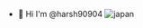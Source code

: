 - 👋 Hi I'm @harsh90904 
![japan](https://github.com/user-attachments/assets/0c03072b-a096-47e1-8359-1c070cfda88e)
